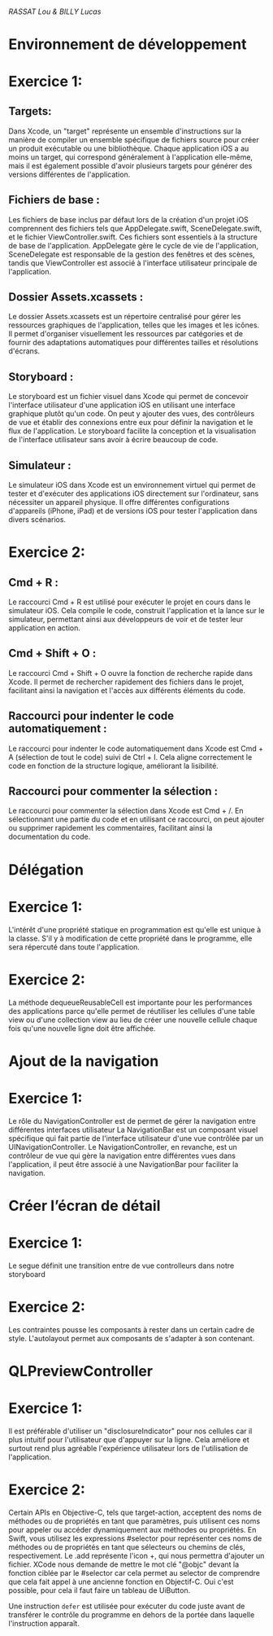 ###### RASSAT Lou & BILLY Lucas

# Environnement de développement
# Exercice 1:

## Targets:
Dans Xcode, un "target" représente un ensemble d'instructions sur la manière de compiler un ensemble spécifique de fichiers source pour créer un produit exécutable ou une bibliothèque. Chaque application iOS a au moins un target, qui correspond généralement à l'application elle-même, mais il est également possible d'avoir plusieurs targets pour générer des versions différentes de l'application.

## Fichiers de base :
Les fichiers de base inclus par défaut lors de la création d'un projet iOS comprennent des fichiers tels que AppDelegate.swift, SceneDelegate.swift, et le fichier ViewController.swift. Ces fichiers sont essentiels à la structure de base de l'application. AppDelegate gère le cycle de vie de l'application, SceneDelegate est responsable de la gestion des fenêtres et des scènes, tandis que ViewController est associé à l'interface utilisateur principale de l'application.

## Dossier Assets.xcassets :
Le dossier Assets.xcassets est un répertoire centralisé pour gérer les ressources graphiques de l'application, telles que les images et les icônes. Il permet d'organiser visuellement les ressources par catégories et de fournir des adaptations automatiques pour différentes tailles et résolutions d'écrans.

## Storyboard :
Le storyboard est un fichier visuel dans Xcode qui permet de concevoir l'interface utilisateur d'une application iOS en utilisant une interface graphique plutôt qu'un code. On peut y ajouter des vues, des contrôleurs de vue et établir des connexions entre eux pour définir la navigation et le flux de l'application. Le storyboard facilite la conception et la visualisation de l'interface utilisateur sans avoir à écrire beaucoup de code.

## Simulateur :
Le simulateur iOS dans Xcode est un environnement virtuel qui permet de tester et d'exécuter des applications iOS directement sur l'ordinateur, sans nécessiter un appareil physique. Il offre différentes configurations d'appareils (iPhone, iPad) et de versions iOS pour tester l'application dans divers scénarios.

# Exercice 2:

## Cmd + R :
Le raccourci Cmd + R est utilisé pour exécuter le projet en cours dans le simulateur iOS. Cela compile le code, construit l'application et la lance sur le simulateur, permettant ainsi aux développeurs de voir et de tester leur application en action.

## Cmd + Shift + O :
Le raccourci Cmd + Shift + O ouvre la fonction de recherche rapide dans Xcode. Il permet de rechercher rapidement des fichiers dans le projet, facilitant ainsi la navigation et l'accès aux différents éléments du code.

## Raccourci pour indenter le code automatiquement :
Le raccourci pour indenter le code automatiquement dans Xcode est Cmd + A (sélection de tout le code) suivi de Ctrl + I. Cela aligne correctement le code en fonction de la structure logique, améliorant la lisibilité.

## Raccourci pour commenter la sélection :
Le raccourci pour commenter la sélection dans Xcode est Cmd + /. En sélectionnant une partie du code et en utilisant ce raccourci, on peut ajouter ou supprimer rapidement les commentaires, facilitant ainsi la documentation du code.

# Délégation
# Exercice 1:
L'intérêt d'une propriété statique en programmation est qu'elle est unique à la classe. S'il y à modification de cette propriété dans le programme, elle sera répercuté dans toute l'application.

# Exercice 2:
La méthode dequeueReusableCell est importante pour les performances des applications parce qu'elle permet de réutiliser les cellules d'une table view ou d'une collection view au lieu de créer une nouvelle cellule chaque fois qu'une nouvelle ligne doit être affichée.

# Ajout de la navigation
# Exercice 1:
Le rôle du NavigationController est de permet de gérer la navigation entre différentes interfaces utilisateur
La NavigationBar est un composant visuel spécifique qui fait partie de l'interface utilisateur d'une vue contrôlée par un UINavigationController. Le NavigationController, en revanche, est un contrôleur de vue qui gère la navigation entre différentes vues dans l'application, il peut être associé à une NavigationBar pour faciliter la navigation.

# Créer l’écran de détail
# Exercice 1:
Le segue définit une transition entre de vue controlleurs dans notre storyboard

# Exercice 2:
Les contraintes pousse les composants à rester dans un certain cadre de style. L'autolayout permet aux composants de s'adapter à son contenant.


# QLPreviewController
# Exercice 1:
Il est préférable d'utiliser un "disclosureIndicator" pour nos cellules car il plus intuitif pour l'utilisateur que d'appuyer sur la ligne. Cela améliore et surtout rend plus agréable l'expérience utilisateur lors de l'utilisation de l'application.

# Exercice 2:
Certain APIs en Objective-C, tels que target-action, acceptent des noms de méthodes ou de propriétés en tant que paramètres, puis utilisent ces noms pour appeler ou accéder dynamiquement aux méthodes ou propriétés. En Swift, vous utilisez les expressions #selector pour représenter ces noms de méthodes ou de propriétés en tant que sélecteurs ou chemins de clés, respectivement.
Le .add représente l'icon +, qui nous permettra d'ajouter un fichier.
XCode nous demande de mettre le mot clé "@objc" devant la fonction ciblée par le #selector car cela permet au selector de comprendre que cela fait appel à une ancienne fonction en Objectif-C.
Oui c'est possible, pour cela il faut faire un tableau de UiButton.

Une instruction `defer` est utilisée pour exécuter du code juste avant de transférer le contrôle du programme en dehors de la portée dans laquelle l'instruction apparaît.
